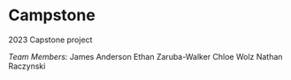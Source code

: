 # Campstone
 2023 Capstone project 
 
 *Team Members:* 
 James Anderson
 Ethan Zaruba-Walker
 Chloe Wolz
 Nathan Raczynski
